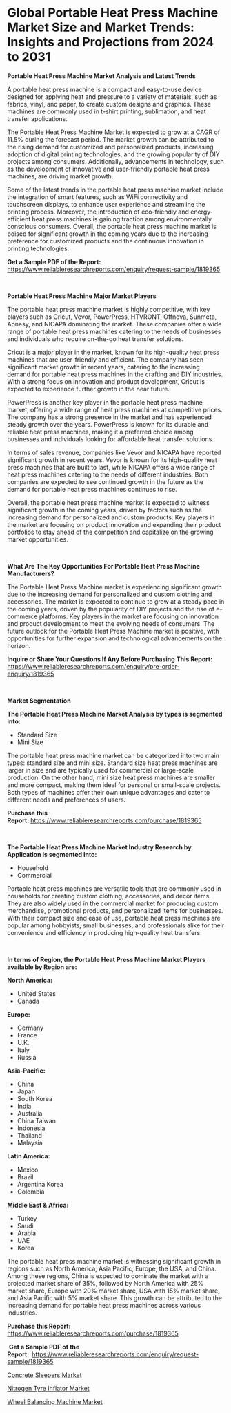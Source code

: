 <p><h1>Global Portable Heat Press Machine Market Size and Market Trends: Insights and Projections from 2024 to 2031</h1></p><p><strong>Portable Heat Press Machine Market Analysis and Latest Trends</strong></p>
<p><p>A portable heat press machine is a compact and easy-to-use device designed for applying heat and pressure to a variety of materials, such as fabrics, vinyl, and paper, to create custom designs and graphics. These machines are commonly used in t-shirt printing, sublimation, and heat transfer applications.</p><p>The Portable Heat Press Machine Market is expected to grow at a CAGR of 11.5% during the forecast period. The market growth can be attributed to the rising demand for customized and personalized products, increasing adoption of digital printing technologies, and the growing popularity of DIY projects among consumers. Additionally, advancements in technology, such as the development of innovative and user-friendly portable heat press machines, are driving market growth.</p><p>Some of the latest trends in the portable heat press machine market include the integration of smart features, such as WiFi connectivity and touchscreen displays, to enhance user experience and streamline the printing process. Moreover, the introduction of eco-friendly and energy-efficient heat press machines is gaining traction among environmentally conscious consumers. Overall, the portable heat press machine market is poised for significant growth in the coming years due to the increasing preference for customized products and the continuous innovation in printing technologies.</p></p>
<p><strong>Get a Sample PDF of the Report:&nbsp;</strong> <a href="https://www.reliableresearchreports.com/enquiry/request-sample/1819365">https://www.reliableresearchreports.com/enquiry/request-sample/1819365</a></p>
<p>&nbsp;</p>
<p><strong>Portable Heat Press Machine Major Market Players</strong></p>
<p><p>The portable heat press machine market is highly competitive, with key players such as Cricut, Vevor, PowerPress, HTVRONT, Offnova, Sunmeta, Aonesy, and NICAPA dominating the market. These companies offer a wide range of portable heat press machines catering to the needs of businesses and individuals who require on-the-go heat transfer solutions. </p><p>Cricut is a major player in the market, known for its high-quality heat press machines that are user-friendly and efficient. The company has seen significant market growth in recent years, catering to the increasing demand for portable heat press machines in the crafting and DIY industries. With a strong focus on innovation and product development, Cricut is expected to experience further growth in the near future.</p><p>PowerPress is another key player in the portable heat press machine market, offering a wide range of heat press machines at competitive prices. The company has a strong presence in the market and has experienced steady growth over the years. PowerPress is known for its durable and reliable heat press machines, making it a preferred choice among businesses and individuals looking for affordable heat transfer solutions.</p><p>In terms of sales revenue, companies like Vevor and NICAPA have reported significant growth in recent years. Vevor is known for its high-quality heat press machines that are built to last, while NICAPA offers a wide range of heat press machines catering to the needs of different industries. Both companies are expected to see continued growth in the future as the demand for portable heat press machines continues to rise.</p><p>Overall, the portable heat press machine market is expected to witness significant growth in the coming years, driven by factors such as the increasing demand for personalized and custom products. Key players in the market are focusing on product innovation and expanding their product portfolios to stay ahead of the competition and capitalize on the growing market opportunities.</p></p>
<p>&nbsp;</p>
<p><strong>What Are The Key Opportunities For Portable Heat Press Machine Manufacturers?</strong></p>
<p><p>The Portable Heat Press Machine market is experiencing significant growth due to the increasing demand for personalized and custom clothing and accessories. The market is expected to continue to grow at a steady pace in the coming years, driven by the popularity of DIY projects and the rise of e-commerce platforms. Key players in the market are focusing on innovation and product development to meet the evolving needs of consumers. The future outlook for the Portable Heat Press Machine market is positive, with opportunities for further expansion and technological advancements on the horizon.</p></p>
<p><strong>Inquire or Share Your Questions If Any Before Purchasing This Report:</strong> <a href="https://www.reliableresearchreports.com/enquiry/pre-order-enquiry/1819365">https://www.reliableresearchreports.com/enquiry/pre-order-enquiry/1819365</a></p>
<p>&nbsp;</p>
<p><strong>Market Segmentation</strong></p>
<p><strong>The Portable Heat Press Machine Market Analysis by types is segmented into:</strong></p>
<p><ul><li>Standard Size</li><li>Mini Size</li></ul></p>
<p><p>The portable heat press machine market can be categorized into two main types: standard size and mini size. Standard size heat press machines are larger in size and are typically used for commercial or large-scale production. On the other hand, mini size heat press machines are smaller and more compact, making them ideal for personal or small-scale projects. Both types of machines offer their own unique advantages and cater to different needs and preferences of users.</p></p>
<p><strong>Purchase this Report:&nbsp;</strong><a href="https://www.reliableresearchreports.com/purchase/1819365">https://www.reliableresearchreports.com/purchase/1819365</a></p>
<p>&nbsp;</p>
<p><strong>The Portable Heat Press Machine Market Industry Research by Application is segmented into:</strong></p>
<p><ul><li>Household</li><li>Commercial</li></ul></p>
<p><p>Portable heat press machines are versatile tools that are commonly used in households for creating custom clothing, accessories, and decor items. They are also widely used in the commercial market for producing custom merchandise, promotional products, and personalized items for businesses. With their compact size and ease of use, portable heat press machines are popular among hobbyists, small businesses, and professionals alike for their convenience and efficiency in producing high-quality heat transfers.</p></p>
<p>&nbsp;</p>
<p><strong>In terms of Region, the Portable Heat Press Machine Market Players available by Region are:</strong></p>
<p>
    <p> <strong> North America: </strong>
        <ul>
            <li>United States</li>
            <li>Canada</li>
        </ul>
        </p> 
    <p> <strong> Europe: </strong>
        <ul>
            <li>Germany</li>
            <li>France</li>
            <li>U.K.</li>
            <li>Italy</li>
            <li>Russia</li>
        </ul>
        </p> 
    <p> <strong> Asia-Pacific: </strong>
        <ul>
            <li>China</li>
            <li>Japan</li>
            <li>South Korea</li>
            <li>India</li>
            <li>Australia</li>
            <li>China Taiwan</li>
            <li>Indonesia</li>
            <li>Thailand</li>
            <li>Malaysia</li>
        </ul>
        </p> 
    <p> <strong> Latin America: </strong>
        <ul>
            <li>Mexico</li>
            <li>Brazil</li>
            <li>Argentina Korea</li>
            <li>Colombia</li>
        </ul>
        </p> 
    <p> <strong> Middle East & Africa: </strong>
        <ul>
            <li>Turkey</li>
            <li>Saudi</li>
            <li>Arabia</li>
            <li>UAE</li>
            <li>Korea</li>
        </ul>
    </p>
    </p>
<p><p>The portable heat press machine market is witnessing significant growth in regions such as North America, Asia Pacific, Europe, the USA, and China. Among these regions, China is expected to dominate the market with a projected market share of 35%, followed by North America with 25% market share, Europe with 20% market share, USA with 15% market share, and Asia Pacific with 5% market share. This growth can be attributed to the increasing demand for portable heat press machines across various industries.</p></p>
<p><strong>Purchase this Report: </strong><a href="https://www.reliableresearchreports.com/purchase/1819365">https://www.reliableresearchreports.com/purchase/1819365</a></p>
<p>&nbsp;<strong>Get a Sample PDF of the Report:&nbsp;&nbsp;</strong><a href="https://www.reliableresearchreports.com/enquiry/request-sample/1819365">https://www.reliableresearchreports.com/enquiry/request-sample/1819365</a></p>
<p><strong></strong></p>
<p><p><a href="https://zircon-bluebell-299.notion.site/Concrete-Sleepers-Market-Size-Global-Industry-Overview-Market-Segmentation-and-Forecast-2024-to-2-e7cc19f1e470493cb25ab5803812bc43">Concrete Sleepers Market</a></p><p><a href="https://scarlet-rocket-c63.notion.site/Nitrogen-Tyre-Inflator-Market-Analysis-Examines-its-Scope-on-Growth-Opportunities-and-Forecasted-Tr-29e50bb9d086419f8588794dcfb83a50">Nitrogen Tyre Inflator Market</a></p><p><a href="https://fearless-okapi-6c8.notion.site/Wheel-Balancing-Machine-Market-Size-and-Growth-Market-Segmentation-Regional-and-Country-Breakdowns-1ba4bba2d3b6479bbda6d8c118efb6e8">Wheel Balancing Machine Market</a></p></p>